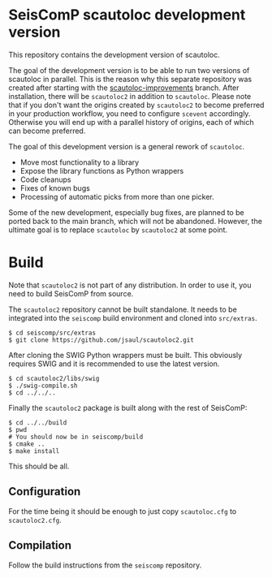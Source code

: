 # SeisComP scautoloc development version

This repository contains the development version of scautoloc.

The goal of the development version is to be able to run two
versions of scautoloc in parallel. This is the reason why this
separate repository was created after starting with the
[scautoloc-improvements](https://github.com/SeisComP/main/tree/scautoloc-improvements)
branch. After installation, there will be `scautoloc2` in addition
to `scautoloc`. Please note that if you don't want the origins
created by `scautoloc2` to become preferred in your production
workflow, you need to configure `scevent` accordingly. Otherwise you
will end up with a parallel history of origins, each of which can
become preferred.

The goal of this development version is a general rework of
`scautoloc`.

* Move most functionality to a library
* Expose the library functions as Python wrappers
* Code cleanups
* Fixes of known bugs
* Processing of automatic picks from more than one picker.

Some of the new development, especially bug fixes, are planned to be
ported back to the main branch, which will not be abandoned.
However, the ultimate goal is to replace `scautoloc` by
`scautoloc2` at some point.


# Build

Note that `scautoloc2` is not part of any distribution. In order to
use it, you need to build SeisComP from source.

The `scautoloc2` repository cannot be built standalone. It needs to
be integrated into the `seiscomp` build environment and cloned
into `src/extras`.

```
$ cd seiscomp/src/extras
$ git clone https://github.com/jsaul/scautoloc2.git
```

After cloning the SWIG Python wrappers must be built. This obviously requires SWIG and it is recommended to use the latest version.

```
$ cd scautoloc2/libs/swig
$ ./swig-compile.sh
$ cd ../../..
```

Finally the `scautoloc2` package is built along with the rest of
SeisComP:

```
$ cd ../../build
$ pwd
# You should now be in seiscomp/build
$ cmake ..
$ make install
```

This should be all.

## Configuration

For the time being it should be enough to just copy `scautoloc.cfg`
to `scautoloc2.cfg`.


## Compilation

Follow the build instructions from the `seiscomp` repository.
